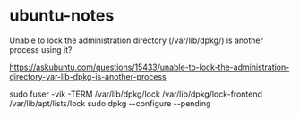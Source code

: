 # ubuntu-notes
Unable to lock the administration directory (/var/lib/dpkg/) is another process using it?

https://askubuntu.com/questions/15433/unable-to-lock-the-administration-directory-var-lib-dpkg-is-another-process

sudo fuser -vik -TERM /var/lib/dpkg/lock /var/lib/dpkg/lock-frontend /var/lib/apt/lists/lock
sudo dpkg --configure --pending

